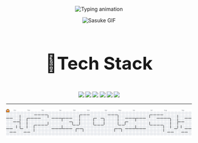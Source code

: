 <p align="center">
  <picture>
    <source media="(prefers-color-scheme: dark)" srcset="https://readme-typing-svg.demolab.com?font=Fira+Code&weight=500&size=24&pause=1000&color=FFFFFF&center=true&vCenter=true&width=435&lines=Hello+everyone%2C+I'm+Haikal;A+Beginner+Frontend+Developer" />
    <img src="https://readme-typing-svg.demolab.com?font=Fira+Code&weight=500&size=24&pause=1000&color=000000&center=true&vCenter=true&width=435&lines=Hello+World!%2C+I'm+Haikal;A+Beginner+Frontend+Developer" alt="Typing animation" />
  </picture>
</p>

<p align="center">
  <img src="assets/animgifua.gif" alt="Sasuke GIF">
</p>

<br>
<p align="center" style="font-size: 3rem;"><strong>🔧Tech Stack</p>

<p align="center">
  <img src="https://img.shields.io/badge/HTML5-E34F26?style=for-the-badge&logo=html5&logoColor=white"/>
  <img src="https://img.shields.io/badge/CSS3-1572B6?style=for-the-badge&logo=css3&logoColor=white"/>
  <img src="https://img.shields.io/badge/JavaScript-F7DF1E?style=for-the-badge&logo=javascript&logoColor=black"/>
  <img src="https://img.shields.io/badge/Laravel-FF2D20?style=for-the-badge&logo=laravel&logoColor=white"/>
  <img src="https://img.shields.io/badge/PHP-777BB4?style=for-the-badge&logo=php&logoColor=white"/>
  <img src="https://img.shields.io/badge/MySQL-4479A1?style=for-the-badge&logo=mysql&logoColor=white"/>
</p>

<hr>

<picture>
  <source media="(prefers-color-scheme: dark)" srcset="https://raw.githubusercontent.com/Haikalmuh/Haikalmuh/output/pacman-contribution-graph-dark.svg">
  <source media="(prefers-color-scheme: light)" srcset="https://raw.githubusercontent.com/Haikalmuh/Haikalmuh/output/pacman-contribution-graph.svg">
  <img alt="pacman contribution graph" src="https://raw.githubusercontent.com/Haikalmuh/Haikalmuh/output/pacman-contribution-graph.svg">
</picture>

###

<!--
**Haikalmuh/Haikalmuh** is a ✨ _special_ ✨ repository because its `README.md` (this file) appears on your GitHub profile.

Here are some ideas to get you started:

- 🔭 I’m currently working on ...
- 🌱 I’m currently learning ...
- 👯 I’m looking to collaborate on ...
- 🤔 I’m looking for help with ...
- 💬 Ask me about ...
- 📫 How to reach me: ...
- 😄 Pronouns: ...
- ⚡ Fun fact: ...
-->
